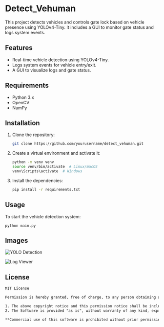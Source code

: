 # Detect_Vehuman
This project detects vehicles and controls gate lock based on vehicle presence using YOLOv4-Tiny. It includes a GUI to monitor gate status and logs system events.


## Features
- Real-time vehicle detection using YOLOv4-Tiny.
- Logs system events for vehicle entry/exit.
- A GUI to visualize logs and gate status.


## Requirements
- Python 3.x
- OpenCV
- NumPy


## Installation
1. Clone the repository:
   ```bash
   git clone https://github.com/yourusername/detect_vehuman.git

2. Create a virtual environment and activate it:
    ```bash
    python -m venv venv
    source venv/bin/activate  # Linux/macOS
    venv\Scripts\activate  # Windows

3. Install the dependencies:
    ```bash
    pip install -r requirements.txt


## Usage
To start the vehicle detection system:
    
    python main.py


## Images
   ![YOLO Detection](https://github.com/onurmertanarat/DetectVehuman/blob/main/imgs/vehicle_detection.png)
   
   ![Log Viewer](https://github.com/onurmertanarat/DetectVehuman/blob/main/imgs/log.png)


## License

```txt
MIT License

Permission is hereby granted, free of charge, to any person obtaining a copy of this software and associated documentation files (the "Software"), to deal in the Software without restriction, including without limitation the rights to use, copy, modify, merge, publish, distribute, sublicense, and/or sell copies of the Software, subject to the following conditions:

1. The above copyright notice and this permission notice shall be included in all copies or substantial portions of the Software.
2. The Software is provided "as is", without warranty of any kind, express or implied, including but not limited to the warranties of merchantability, fitness for a particular purpose, and noninfringement.

**Commercial use of this software is prohibited without prior permission from the author. For commercial inquiries, please contact [Onur Mert Anarat] at your.anaratonurmert@yandex.com.**
